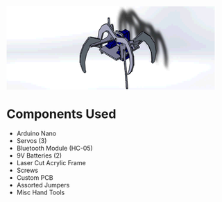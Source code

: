<img src="Simulation/simulation.gif" align="center"/>

# Components Used
* Arduino Nano
* Servos (3)
* Bluetooth Module (HC-05)
* 9V Batteries (2)
* Laser Cut Acrylic Frame
* Screws
* Custom PCB
* Assorted Jumpers
* Misc Hand Tools
